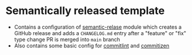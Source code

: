 # Semantically released template

* Contains a configuration of [semantic-relase](https://github.com/semantic-release/semantic-release) module which creates a GitHub release and adds a `CHANGELOG.md` entry after a "feature" or "fix" type change PR is merged into `main` branch
* Also contains some basic config for [commitlint](https://github.com/conventional-changelog/commitlint) and [commitizen](https://github.com/commitizen/cz-cli)